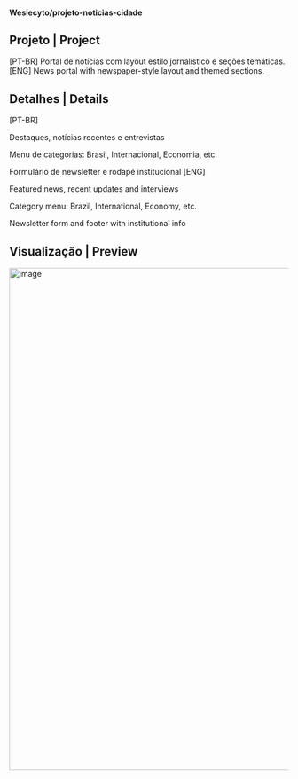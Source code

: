 <h4> Weslecyto/projeto-noticias-cidade </h4>
<h2> Projeto | Project </h2>
[PT-BR] Portal de notícias com layout estilo jornalístico e seções temáticas.
[ENG] News portal with newspaper-style layout and themed sections.

<h2> Detalhes | Details </h2>
[PT-BR]

Destaques, notícias recentes e entrevistas

Menu de categorias: Brasil, Internacional, Economia, etc.

Formulário de newsletter e rodapé institucional
[ENG]

Featured news, recent updates and interviews

Category menu: Brazil, International, Economy, etc.

Newsletter form and footer with institutional info

<h2> Visualização | Preview </h2>
<img width="1835" height="906" alt="image" src="https://github.com/user-attachments/assets/8a050d39-3def-4ed2-aeef-b4c676851d3e" />
